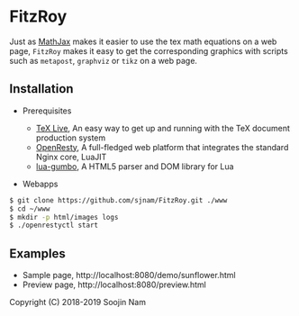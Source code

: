 FitzRoy
=======
Just as [MathJax](https://www.mathjax.org/) makes it easier to use the tex math equations on a web page, `FitzRoy` makes it easy to get the corresponding graphics with scripts such as `metapost`, `graphviz` or `tikz` on a web page.

Installation
------------
- Prerequisites
  
  - [TeX Live](https://www.tug.org/texlive/), An easy way to get up and running with the TeX document production system
  - [OpenResty](http://openresty.org/en/), A full-fledged web platform that integrates the standard Nginx core, LuaJIT
  - [lua-gumbo](https://craigbarnes.gitlab.io/lua-gumbo/), A HTML5 parser and DOM library for Lua

- Webapps

```bash
$ git clone https://github.com/sjnam/FitzRoy.git ./www
$ cd ~/www
$ mkdir -p html/images logs
$ ./openrestyctl start
```

Examples
--------
- Sample page,  http://localhost:8080/demo/sunflower.html
- Preview page, http://localhost:8080/preview.html

Copyright (C) 2018-2019 Soojin Nam
